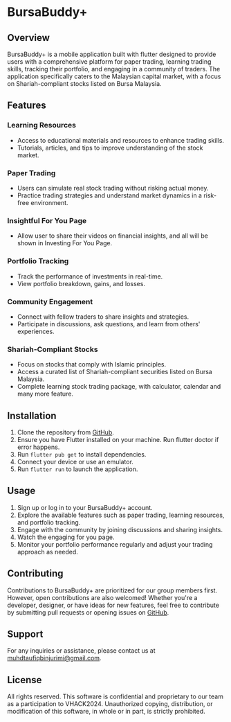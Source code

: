 # BursaBuddy+

## Overview

BursaBuddy+ is a mobile application built with flutter designed to provide users with a comprehensive platform for paper trading, learning trading skills, tracking their portfolio, and engaging in a community of traders. The application specifically caters to the Malaysian capital market, with a focus on Shariah-compliant stocks listed on Bursa Malaysia.

## Features

### Learning Resources
- Access to educational materials and resources to enhance trading skills.
- Tutorials, articles, and tips to improve understanding of the stock market.

### Paper Trading
- Users can simulate real stock trading without risking actual money.
- Practice trading strategies and understand market dynamics in a risk-free environment.

### Insightful For You Page
- Allow user to share their videos on financial insights, and all will be shown in Investing For You Page.

### Portfolio Tracking
- Track the performance of investments in real-time.
- View portfolio breakdown, gains, and losses.

### Community Engagement
- Connect with fellow traders to share insights and strategies.
- Participate in discussions, ask questions, and learn from others' experiences.

### Shariah-Compliant Stocks
- Focus on stocks that comply with Islamic principles.
- Access a curated list of Shariah-compliant securities listed on Bursa Malaysia.
- Complete learning stock trading package, with calculator, calendar and many more feature.

## Installation

1. Clone the repository from [GitHub](https://github.com/taufiqqq/bursabuddy).
2. Ensure you have Flutter installed on your machine. Run flutter doctor if error happens.
3. Run `flutter pub get` to install dependencies.
4. Connect your device or use an emulator.
5. Run `flutter run` to launch the application.

## Usage

1. Sign up or log in to your BursaBuddy+ account.
2. Explore the available features such as paper trading, learning resources, and portfolio tracking.
3. Engage with the community by joining discussions and sharing insights.
4. Watch the engaging for you page.
5. Monitor your portfolio performance regularly and adjust your trading approach as needed.

## Contributing

Contributions to BursaBuddy+ are prioritized for our group members first. However, open contributions are also welcomed! Whether you're a developer, designer, or have ideas for new features, feel free to contribute by submitting pull requests or opening issues on [GitHub](https://github.com/taufiqqq/bursabuddy).

## Support

For any inquiries or assistance, please contact us at muhdtaufiqbinjurimi@gmail.com.

## License

All rights reserved. This software is confidential and proprietary to our team as a participation to VHACK2024. Unauthorized copying, distribution, or modification of this software, in whole or in part, is strictly prohibited.
